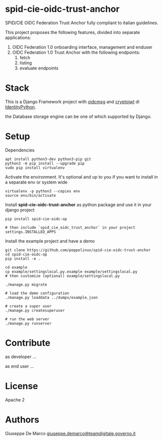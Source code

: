 # spid-cie-oidc-trust-anchor
SPID/CIE OIDC Federation Trust Anchor fully compliant to italian guidelines.

This project proposes the following features, divided into separate applications:

1. OIDC Federation 1.0 onboarding interface, management and enduser
2. OIDC Federation 1.0 Trust Anchor with the following endpoints:
    1. fetch
    2. listing
    3. evaluate endpoints

# Stack

This is a Django Framework project with 
[oidcmsg](https://github.com/IdentityPython/JWTConnect-Python-OidcMsg) and
[cryptojwt](https://github.com/IdentityPython/JWTConnect-Python-CryptoJWT) di [IdentityPython](https://idpy.org/).

the Database storage engine can be one of which supported by Django.

# Setup

Dependencies
````
apt install python3-dev python3-pip git
python3 -m pip install --upgrade pip
sudo pip install virtualenv
````

Activate the environment. It's optional and up to you if you want to install 
in a separate env or system wide
````
virtualenv -p python3 --copies env
source env/bin/activate
````

Install __spid-cie-oidc-trust-anchor__ as python package and use it in your django project
````
pip install spid-cie-oidc-op

# then include `spid_cie_oidc_trust_anchor` in your project settings.INSTALLED_APPS
````

Install the example project and have a demo

````
git clone https://github.com/peppelinux/spid-cie-oidc-trust-anchor
cd spid-cie-oidc-op
pip install -e .

cd example
cp example/settingslocal.py.example example/settingslocal.py
# then customize (optional) example/settingslocal.py

./manage.py migrate

# load the demo configuration
./manage.py loaddata ../dumps/example.json

# create a super user
./manage.py createsuperuser

# run the web server
./manage.py runserver
````

# Contribute

as developer
...

as end user
...


# License

Apache 2


# Authors

Giuseppe De Marco <giuseppe.demarco@teamdigitale.governo.it>
